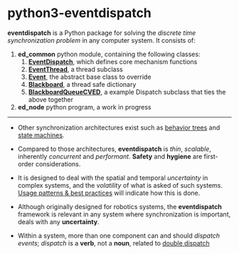 # python3-eventdispatch

**eventdispatch** is a Python package for solving the *discrete time synchronization problem* in any computer system. It consists of:

1. **ed_common** python module, containing the following classes:
    1. **[EventDispatch](classes#eventdispatch)**, which defines core mechanism functions
    2. **[EventThread](classes#eventthread)**, a thread subclass
    3. **[Event](classes#event)**, the abstract base class to override
    4. **[Blackboard](classes#blackboard)**, a thread safe dictionary
    5. **[BlackboardQueueCVED](classes#bqcved)**, a example Dispatch subclass that ties the above together
2. **ed_node** python program, a work in progress

---

* Other synchronization architectures exist such as [behavior trees](https://en.wikipedia.org/wiki/Behavior_tree_(artificial_intelligence,_robotics_and_control)) and [state machines](https://en.wikipedia.org/wiki/Finite-state_machine).

* Compared to those architectures, **eventdispatch** is *thin*, *scalable*, inherently *concurrent* and *performant*. **Safety** and **hygiene** are first-order considerations.

* It is designed to deal with the spatial and temporal *uncertainty* in complex systems, and the *volatility* of what is asked of such systems. [Usage patterns & best practices](usage) will indicate how this is done.

* Although originally designed for robotics systems, the **eventdispatch** framework is relevant in any system where synchronization is important, deals with any **uncertainty**.

* Within a system, more than one component can and should *dispatch events*; *dispatch* is a **verb**, not a **noun**, related to [double dispatch](https://en.wikipedia.org/wiki/Double_dispatch)